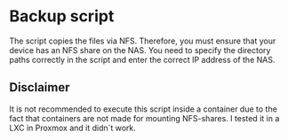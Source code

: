 # Backup script

The script copies the files via NFS. Therefore, you must ensure that your device has an NFS share on the NAS.
You need to specify the directory paths correctly in the script and enter the correct IP address of the NAS.

Disclaimer
-
It is not recommended to execute this script inside a container due to the fact that containers are not made for mounting NFS-shares.
I tested it in a LXC in Proxmox and it didn´t work.
